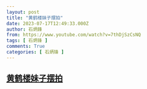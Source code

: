 ```yaml
---
layout: post
title: "黄鹤楼妹子摆拍"
date: 2023-07-17T12:49:33.000Z
author: 石炳鋒
from: https://www.youtube.com/watch?v=7thDjSzCsNQ
tags: [ 石炳锋 ]
comments: True
categories: [ 石炳锋 ]
---
```

<!--1689598173000-->
[黄鹤楼妹子摆拍](https://www.youtube.com/watch?v=7thDjSzCsNQ)
------

<div>

</div>
